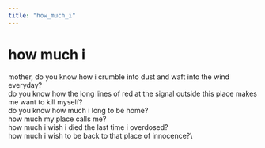 ```yaml
---
title: "how_much_i"
---
```


# how much i

mother, do you know how i crumble into dust and waft into the wind
everyday?\
do you know how the long lines of red at the signal outside this place
makes me want to kill myself?\
do you know how much i long to be home?\
how much my place calls me?\
how much i wish i died the last time i overdosed?\
how much i wish to be back to that place of innocence?\
